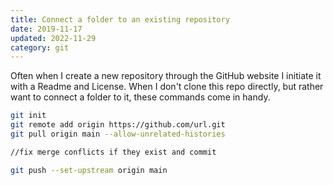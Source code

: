 ```yaml
---
title: Connect a folder to an existing repository
date: 2019-11-17
updated: 2022-11-29
category: git
---
```


Often when I create a new repository through the GitHub website I initiate it with a Readme and License. When I don't clone this repo directly, but rather want to connect a folder to it, these commands come in handy.

```bash
git init
git remote add origin https://github.com/url.git
git pull origin main --allow-unrelated-histories

//fix merge conflicts if they exist and commit

git push --set-upstream origin main
```
